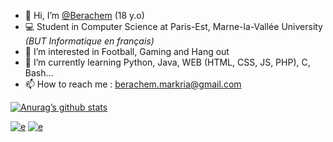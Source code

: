 - 👋 Hi, I’m <a href="https://berachem.dev/" target="_blank" >@Berachem</a> (18 y.o)
- 💻 Student in Computer Science at Paris-Est, Marne-la-Vallée University *(BUT Informatique en français)*
- 👀 I’m interested in Football, Gaming and Hang out
- 🌱 I’m currently learning Python, Java, WEB (HTML, CSS, JS, PHP), C, Bash...
- 📫 How to reach me : berachem.markria@gmail.com


<!---
Berachem/Berachem is a ✨ special ✨ repository because its `README.md` (this file) appears on your GitHub profile.
You can click the Preview link to take a look at your changes.
--->


[![Anurag’s github stats](https://github-readme-stats.vercel.app/api?username=Berachem)](https://github.com/Berachem)
<br>

[![e](https://img.shields.io/badge/LinkedIn-0077B5?style=for-the-badge&logo=linkedin&logoColor=white)](https://www.linkedin.com/in/berachem-markria/) [![e](https://img.shields.io/badge/Binance-FCD535?style=for-the-badge&logo=binance&logoColor=white)](https://accounts.binance.com/fr/register?ref=186859262)
